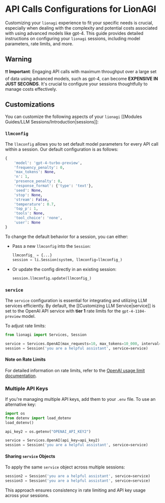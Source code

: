 
# API Calls Configurations for LionAGI

Customizing your `lionagi` experience to fit your specific needs is crucial, especially when dealing with the complexity and potential costs associated with using advanced models like gpt-4. This guide provides detailed instructions on configuring your `lionagi` sessions, including model parameters, rate limits, and more.

## Warning

❗❗ **Important**: Engaging API calls with maximum throughput over a large set of data using advanced models, such as gpt-4, can become **EXPENSIVE IN JUST SECONDS**. It's crucial to configure your sessions thoughtfully to manage costs effectively.

## Customizations

You can customize the following aspects of your `lionagi` [[Modules Guides/LLM Sessions/Introduction|sessions]]:

### `llmconfig`

The `llmconfig` allows you to set default model parameters for every API call within a session. Our default configuration is as follows:

```python
{
    'model': 'gpt-4-turbo-preview',
    'frequency_penalty': 0,
    'max_tokens': None,
    'n': 1,
    'presence_penalty': 0,
    'response_format': {'type': 'text'},
    'seed': None,
    'stop': None,
    'stream': False,
    'temperature': 0.7,
    'top_p': 1,
    'tools': None,
    'tool_choice': 'none',
    'user': None
}
```

To change the default behavior for a session, you can either:

- Pass a new `llmconfig` into the `Session`:

    ```python
    llmconfig_ = {...}
    session = li.Session(system, llmconfig=llmconfig_)
    ```

- Or update the config directly in an existing session:

    ```python
    session.llmconfig.update(llmconfig_)
    ```

### `service`

The `service` configuration is essential for integrating and utilizing LLM services efficiently. By default, the [[Customizing LLM Service|service]] is set to the OpenAI API service with **tier 1** rate limits for the `gpt-4-1104-preview` model.

To adjust rate limits:

```python
from lionagi import Services, Session

service = Services.OpenAI(max_requests=10, max_tokens=10_000, interval=60)
session = Session('you are a helpful assistant', service=service)
```

#### Note on Rate Limits

For detailed information on rate limits, refer to the [OpenAI usage limit documentation](https://platform.openai.com/docs/guides/rate-limits?context=tier-free).

### Multiple API Keys

If you're managing multiple API keys, add them to your `.env` file. To use an alternative key:

```python
import os
from dotenv import load_dotenv
load_dotenv()

api_key2 = os.getenv("OPENAI_API_KEY2")

service = Services.OpenAI(api_key=api_key2)
session = Session('you are a helpful assistant', service=service)
```

#### Sharing `service` Objects

To apply the same `service` object across multiple sessions:

```python
session2 = Session('you are a helpful assistant', service=service)
session3 = Session('you are a helpful assistant', service=service)
```

This approach ensures consistency in rate limiting and API key usage across your sessions.


